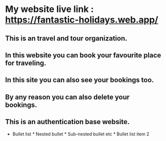 # My website live link : https://fantastic-holidays.web.app/

## This is an travel and tour organization.
## In this website you can book your favourite place for traveling.
## In this site you can also see your bookings too.
## By any reason you can also delete your bookings.
## This is an authentication base website.

* Bullet list
              * Nested bullet
                  * Sub-nested bullet etc
          * Bullet list item 2



